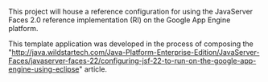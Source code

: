 This project will house a reference configuration for using the JavaServer Faces 2.0 reference implementation (RI) on the Google App Engine platform.

This template application was developed in the process of composing the "http://java.wildstartech.com/Java-Platform-Enterprise-Edition/JavaServer-Faces/javaserver-faces-22/configuring-jsf-22-to-run-on-the-google-app-engine-using-eclipse" article.